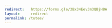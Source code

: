 ```yaml
---
redirect:   https://forms.gle/3Bx34EevJm3QBjH8A
layout:     redirect
permalink: /tutee/
---
```

<!--OCTOBER TUTEE FORM-->
